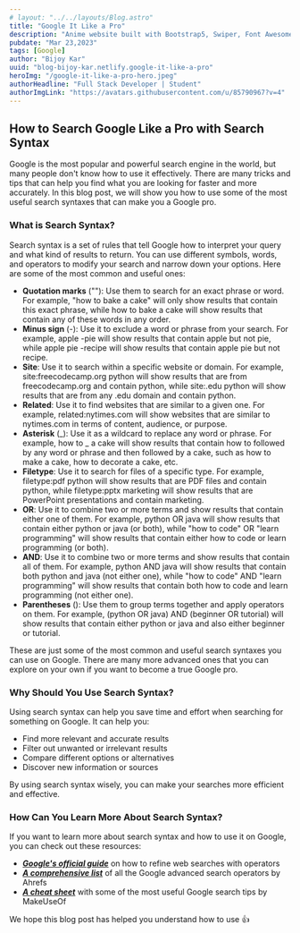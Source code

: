 ```yaml
---
# layout: "../../layouts/Blog.astro"
title: "Google It Like a Pro"
description: "Anime website built with Bootstrap5, Swiper, Font Awesome, and custom CSS/JS. Includes 3D slider, popular anime storylines, and contact form. "
pubdate: "Mar 23,2023"
tags: [Google]
author: "Bijoy Kar"
uuid: "blog-bijoy-kar.netlify.google-it-like-a-pro"
heroImg: "/google-it-like-a-pro-hero.jpeg"
authorHeadline: "Full Stack Developer | Student"
authorImgLink: "https://avatars.githubusercontent.com/u/85790967?v=4"
---
```


## How to Search Google Like a Pro with Search Syntax

Google is the most popular and powerful search engine in the world, but many people don't know how to use it effectively. There are many tricks and tips that can help you find what you are looking for faster and more accurately. In this blog post, we will show you how to use some of the most useful search syntaxes that can make you a Google pro.

### What is Search Syntax?

Search syntax is a set of rules that tell Google how to interpret your query and what kind of results to return. You can use different symbols, words, and operators to modify your search and narrow down your options. Here are some of the most common and useful ones:

- **Quotation marks** (""): Use them to search for an exact phrase or word. For example, "how to bake a cake" will only show results that contain this exact phrase, while how to bake a cake will show results that contain any of these words in any order.
- **Minus sign** (-): Use it to exclude a word or phrase from your search. For example, apple -pie will show results that contain apple but not pie, while apple pie -recipe will show results that contain apple pie but not recipe.
- **Site**: Use it to search within a specific website or domain. For example, site:freecodecamp.org python will show results that are from freecodecamp.org and contain python, while site:.edu python will show results that are from any .edu domain and contain python.
- **Related**: Use it to find websites that are similar to a given one. For example, related:nytimes.com will show websites that are similar to nytimes.com in terms of content, audience, or purpose.
- **Asterisk** (_): Use it as a wildcard to replace any word or phrase. For example, how to _ a cake will show results that contain how to followed by any word or phrase and then followed by a cake, such as how to make a cake, how to decorate a cake, etc.
- **Filetype**: Use it to search for files of a specific type. For example, filetype:pdf python will show results that are PDF files and contain python, while filetype:pptx marketing will show results that are PowerPoint presentations and contain marketing.
- **OR**: Use it to combine two or more terms and show results that contain either one of them. For example, python OR java will show results that contain either python or java (or both), while "how to code" OR "learn programming" will show results that contain either how
  to code or learn programming (or both).
- **AND**: Use it to combine two or more terms and show results that contain all of them. For example, python AND java will show results that contain both python and java (not either one), while "how to code" AND "learn programming" will show results that contain both how to code and learn programming (not either one).
- **Parentheses** (): Use them to group terms together and apply operators on them. For example,
  (python OR java) AND (beginner OR tutorial) will show results that contain either python or java
  and also either beginner or tutorial.

These are just some of the most common and useful search syntaxes you can use on Google. There are many more advanced ones that you can explore on your own if you want to become a true Google pro.

### Why Should You Use Search Syntax?

Using search syntax can help you save time and effort when searching for something on Google. It can help you:

- Find more relevant and accurate results
- Filter out unwanted or irrelevant results
- Compare different options or alternatives
- Discover new information or sources

By using search syntax wisely, you can make your searches more efficient and effective.

### How Can You Learn More About Search Syntax?

If you want to learn more about search syntax and how to use it on Google,
you can check out these resources:

- [**_Google's official guide_**](https://support.google.com/websearch/answer/2466433?hl=en) on how
  to refine web searches with operators
- [**_A comprehensive list_**](https://ahrefs.com/blog/google-advanced-search-operators/) of all the Google advanced search operators by Ahrefs
- [**_A cheat sheet_**](https://www.makeuseof.com/tag/google-search-cheat-sheet/) with some of the most useful Google search tips by MakeUseOf

We hope this blog post has helped you understand how to use 👍

